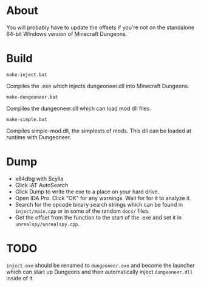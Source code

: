 
# About

You will probably have to update the offsets if you're not on the standalone 64-bit Windows version of Minecraft Dungeons.

# Build

`make-inject.bat`

Compiles the .exe which injects dungeoneer.dll into Minecraft Dungeons.

`make-dungeoneer.bat`

Compiles the dungeoneer.dll which can load mod dll files.

`make-simple.bat`

Compiles simple-mod.dll, the simplests of mods. This dll can be loaded at runtime with Dungeoneer.

# Dump

* x64dbg with Scylla
* Click IAT AutoSearch
* Click Dump to write the exe to a place on your hard drive.
* Open IDA Pro. Click "OK" for any warnings. Wait for for it to analyze it.
* Search for the opcode binary search strings which can be found in `inject/main.cpp` or in some of the random `docs/` files.
* Get the offset from the function to the start of the .exe and set it in `unrealspy/unrealspy.cpp`.

# TODO

`inject.exe` should be renamed to `dungeoneer.exe` and become the launcher which can start up Dungeons
and then automatically inject `dungeoneer.dll` inside of it.
